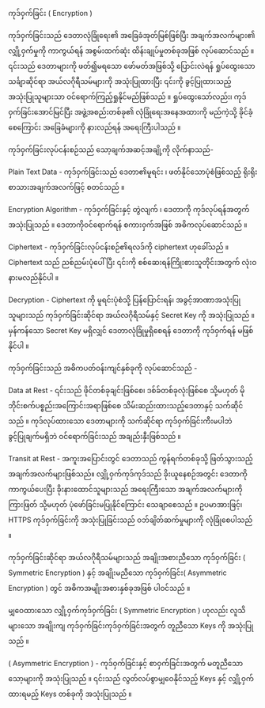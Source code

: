 ကုဒ်ဝှက်ခြင်း ( Encryption ) 

ကုဒ်ဝှက်ခြင်းသည် ဒေတာလုံခြုံရေး၏ အခြေခံအုတ်မြစ်ဖြစ်ပြီး အချက်အလက်များ၏ လျှို့ဝှက်မှုကို ကာကွယ်ရန် အစွမ်းထက်ဆုံး ထိန်းချုပ်မှုတစ်ခုအဖြစ် လုပ်ဆောင်သည် ။ ၎င်းသည် ဒေတာများကို ဖတ်၍မရသော ဖော်မတ်အဖြစ်သို့ ပြောင်းလဲရန် ရှုပ်ထွေးသော သင်္ချာဆိုင်ရာ အယ်လဂိုရီသမ်များကို အသုံးပြုထားပြီး ၎င်းကို ခွင့်ပြုထားသည့် အသုံးပြုသူများသာ ဝင်ရောက်ကြည့်ရှုနိုင်မည်ဖြစ်သည် ။ ရှုပ်ထွေးသော်လည်း၊ ကုဒ်ဝှက်ခြင်းအောင်မြင်ပြီး အဖွဲ့အစည်းတစ်ခု၏ လုံခြုံရေးအနေအထားကို မည်ကဲ့သို့ ခိုင်ခံ့စေကြောင်း အခြေခံများကို နားလည်ရန် အရေးကြီးပါသည် ။

ကုဒ်ဝှက်ခြင်းလုပ်ငန်းစဉ်သည် သော့ချက်အဆင့်အချို့ကို လိုက်နာသည်-

Plain Text Data - ကုဒ်ဝှက်ခြင်းသည် ဒေတာ၏မူရင်း ၊ ဖတ်နိုင်သောပုံစံဖြစ်သည့် ရိုးရိုးစာသားအချက်အလက်ဖြင့် စတင်သည် ။

Encryption Algorithm - ကုဒ်ဝှက်ခြင်းနှင့် တွဲလျက် ၊ ဒေတာကို ကုဒ်လုပ်ရန်အတွက် အသုံးပြုသည် ။ ဒေတာကိုဝင်ရောက်ရန် စကားဝှက်အဖြစ် အဓိကလုပ်ဆောင်သည် ။ 

Ciphertext - ကုဒ်ဝှက်ခြင်းလုပ်ငန်းစဉ်၏ရလဒ်ကို ciphertext ဟုခေါ်သည် ။ Ciphertext သည် ညစ်ညမ်းပုံပေါ်ပြီး ၎င်းကို စစ်ဆေးရန်ကြိုးစားသူတိုင်းအတွက် လုံးဝနားမလည်နိုင်ပါ ။

Decryption - Ciphertext ကို မူရင်းပုံစံသို့ ပြန်ပြောင်းရန်၊ အခွင့်အာဏာအသုံးပြုသူများသည် ကုဒ်ဝှက်ခြင်းဆိုင်ရာ အယ်လဂိုရီသမ်နှင့် Secret Key ကို အသုံးပြုသည် ။ မှန်ကန်သော Secret Key မရှိလျှင် ဒေတာလုံခြုံမှုရှိစေရန် ဒေတာကို ကုဒ်ဝှက်ရန် မဖြစ်နိုင်ပါ ။

ကုဒ်ဝှက်ခြင်းသည် အဓိကပတ်ဝန်းကျင်နှစ်ခုကို လုပ်ဆောင်သည် -

Data at Rest - ၎င်းသည် ဖိုင်တစ်ခုချင်းဖြစ်စေ၊ ဒစ်ခ်တစ်ခုလုံးဖြစ်စေ သို့မဟုတ် မိုဘိုင်းစက်ပစ္စည်းအကြောင်းအရာဖြစ်စေ သိမ်းဆည်းထားသည့်ဒေတာနှင့် သက်ဆိုင်သည် ။ ကုဒ်လုပ်ထားသော ဒေတာများကို သက်ဆိုင်ရာ ကုဒ်ဝှက်ခြင်းကီးမပါဘဲ ခွင့်ပြုချက်မရှိဘဲ ဝင်ရောက်ခြင်းသည် အချည်းနှီးဖြစ်သည် ။

Transit at Rest - အကူးအပြောင်းတွင် ဒေတာသည် ကွန်ရက်တစ်ခုသို့ ဖြတ်သွားသည့် အချက်အလက်များဖြစ်သည်။ လျှို့ဝှက်ကုဒ်ကုဒ်သည် ခိုးယူနေစဉ်အတွင်း ဒေတာကို ကာကွယ်ပေးပြီး ခိုးနားထောင်သူများသည် အရေးကြီးသော အချက်အလက်များကို ကြားဖြတ် သို့မဟုတ် ပုံဖော်ခြင်းမပြုနိုင်ကြောင်း သေချာစေသည် ။ ဥပမာအားဖြင့်၊ HTTPS ကုဒ်ဝှက်ခြင်းကို အသုံးပြုခြင်းသည် ဝဘ်ချိတ်ဆက်မှုများကို လုံခြုံစေပါသည် ။

ကုဒ်ဝှက်ခြင်းဆိုင်ရာ အယ်လဂိုရီသမ်များသည် အချိုးအစားညီသော ကုဒ်ဝှက်ခြင်း ( Symmetric Encryption ) နှင့် အချိုးမညီသော ကုဒ်ဝှက်ခြင်း( Asymmetric Encryption ) တွင် အဓိကအမျိုးအစားနှစ်ခုအဖြစ် ပါဝင်သည် ။

မျှဝေထားသော လျှို့ဝှက်ကုဒ်ဝှက်ခြင်း ( Symmetric Encryption ) ဟုလည်း လူသိများသော အချိုးကျ ကုဒ်ဝှက်ခြင်းကုဒ်ဝှက်ခြင်းအတွက် တူညီသော Keys ကို အသုံးပြုသည် ။


( Asymmetric Encryption )  - ကုဒ်ဝှက်ခြင်းနှင့် စာဝှက်ခြင်းအတွက် မတူညီသောသော့များကို အသုံးပြုသည် ။ ၎င်းသည် လွတ်လပ်စွာမျှဝေနိုင်သည့် Keys နှင့် လျှို့ဝှက်ထားရမည့် Keys တစ်ခုကို အသုံးပြုသည် ။